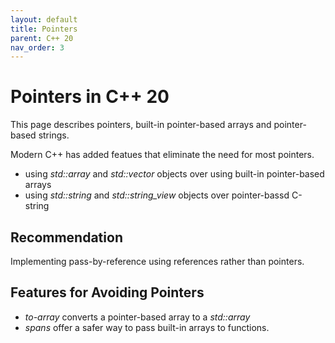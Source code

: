 ```yaml
---
layout: default
title: Pointers
parent: C++ 20
nav_order: 3
---
```

# Pointers in C++ 20

This page describes pointers, built-in pointer-based arrays and pointer-based strings.

Modern C++ has added featues that eliminate the need for most pointers. 

- using *std::array* and *std::vector* objects over using built-in pointer-based arrays 
- using *std::string* and *std::string_view* objects over pointer-bassd C-string

## Recommendation

Implementing pass-by-reference using references rather than pointers.

## Features for Avoiding Pointers
- *to-array* converts a pointer-based array to a *std::array*
- *spans* offer a safer way to pass built-in arrays to functions. 